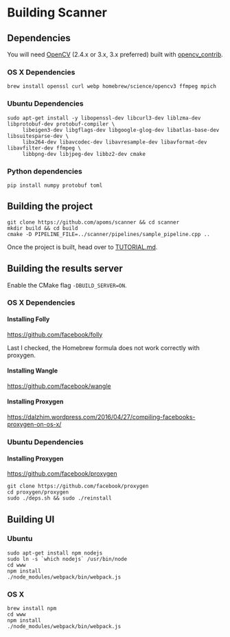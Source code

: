 # Building Scanner

## Dependencies

You will need [OpenCV](https://github.com/opencv/opencv) (2.4.x or 3.x, 3.x preferred) built with [opencv_contrib](https://github.com/opencv/opencv_contrib/).

### OS X Dependencies
```
brew install openssl curl webp homebrew/science/opencv3 ffmpeg mpich
```
### Ubuntu Dependencies

```
sudo apt-get install -y libopenssl-dev libcurl3-dev liblzma-dev libprotobuf-dev protobuf-compiler \
     libeigen3-dev libgflags-dev libgoogle-glog-dev libatlas-base-dev libsuitesparse-dev \
     libx264-dev libavcodec-dev libavresample-dev libavformat-dev libavfilter-dev ffmpeg \
     libbpng-dev libjpeg-dev libbz2-dev cmake
```

### Python dependencies

```
pip install numpy protobuf toml
```

## Building the project

```
git clone https://github.com/apoms/scanner && cd scanner
mkdir build && cd build
cmake -D PIPELINE_FILE=../scanner/pipelines/sample_pipeline.cpp ..
```

Once the project is built, head over to [TUTORIAL.md](https://github.com/apoms/scanner/blob/master/TUTORIAL.md).

## Building the results server
Enable the CMake flag `-DBUILD_SERVER=ON`.

### OS X Dependencies
#### Installing Folly
https://github.com/facebook/folly

Last I checked, the Homebrew formula does not work correctly with proxygen.
#### Installing Wangle
https://github.com/facebook/wangle
#### Installing Proxygen
https://dalzhim.wordpress.com/2016/04/27/compiling-facebooks-proxygen-on-os-x/

### Ubuntu Dependencies

#### Installing Proxygen
https://github.com/facebook/proxygen
```
git clone https://github.com/facebook/proxygen
cd proxygen/proxygen
sudo ./deps.sh && sudo ./reinstall
```

## Building UI

### Ubuntu
```
sudo apt-get install npm nodejs
sudo ln -s `which nodejs` /usr/bin/node
cd www
npm install
./node_modules/webpack/bin/webpack.js
```

### OS X
```
brew install npm
cd www
npm install
./node_modules/webpack/bin/webpack.js
```
